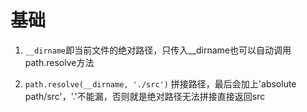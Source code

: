 # 基础

1. `__dirname`即当前文件的绝对路径，只传入__dirname也可以自动调用path.resolve方法

2. `path.resolve(__dirname, './src')` 拼接路径，最后会加上'absolute path/src'，'.'不能漏，否则就是绝对路径无法拼接直接返回src
